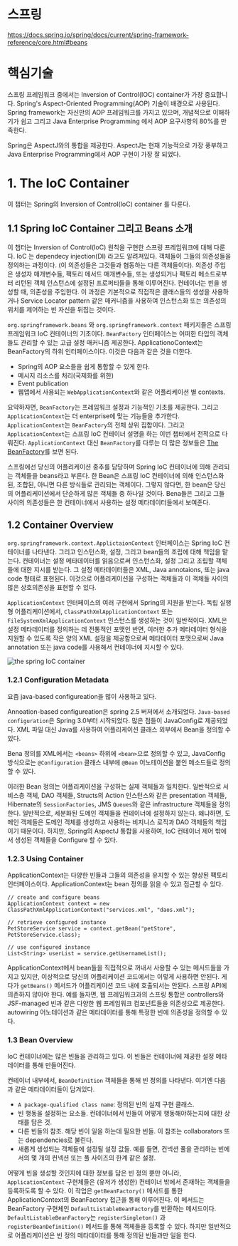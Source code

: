 # 스프링
https://docs.spring.io/spring/docs/current/spring-framework-reference/core.html#beans

# 핵심기술
스프링 프레임워크 중에서는 Inversion of Control(IOC) container가 가장 중요합니다. 
Spring's Aspect-Oriented Programming(AOP) 기술이 배경으로 사용된다.
Spring framework는 자신만의 AOP 프레임워크를 가지고 있으며, 개념적으로 이해하기가 쉽고 그리고 Java Enterprise Programming 에서 AOP 요구사항의 80%를 만족한다.

Spring은 AspectJ와의 통합을 제공한다. AspectJ는 현재 기능적으로 가장 풍부하고 Java Enterprise Programming에서 AOP 구현이 가장 잘 되었다.

# 1. The IoC Container
이 챕터는 Spring의 Inversion of Control(IoC) container 를 다룬다.

## 1.1 Spring IoC Container 그리고 Beans 소개
이 챕터는 Inversion of Control(IoC) 원칙을 구현한 스프링 프레임워크에 대해 다룬다. IoC 는 dependecy injection(DI) 라고도 알려져있다. 객체들이 그들의 의존성들을 정의하는 과정이다. (이 의존성들은 그것들과 협동하는 다른 객체들이다). 의존성 주입은 생성자 매개변수들, 팩토리 메서드 매개변수들, 또는 생성되거나 팩토리 메소드로부터 리턴된 객체 인스턴스에 설정된 프로퍼티들을 통해 이루어진다. 컨테이너는 빈을 생성할 때, 의존성을 주입한다. 
이 과정은 기본적으로 직접적은 클래스들의 생성을 사용하거나 Service Locator pattern 같은 매커니즘을 사용하여 인스턴스화 또는 의존성의 위치를 제어하는 빈 자신을 뒤집는 것이다.

`org.springframework.beans` 와 `org.springframework.context` 패키지들은 스프링 프레임워크 IoC 컨테이너의 기초이다. `BeanFactory` 인터페이스는 어떠한 타입의 객체들도 관리할 수 있는 고급 설정 매커니즘 제공한다. ApplicationoContext는 BeanFactory의 하위 인터페이스이다. 이것은 다음과 같은 것을 더한다.

- Spring의 AOP 요소들을 쉽게 통합할 수 있게 한다.
- 메시지 리소스를 처리(국제화를 위한)
- Event publication
- 웹앱에서 사용되는 `WebApplicationContext`와 같은 어플리케이션 별 contexts. 

요약하자면, `BeanFactory`는 프레임워크 설정과 기능적인 기초를 제공한다. 그리고 `ApplicationContext`는 더 enterprise에 맞는 기능들을 추가한다. `ApplicationContext`는 `BeanFactory`의 전체 상위 집합이다. 그리고 `ApplicationContext`는 스프링 IoC 컨테이너 설명을 하는 이번 챕터에서 전적으로 다뤄진다. `ApplicationContext` 대신 `BeanFactory`를 다루는 더 많은 정보들은 [The BeanFactory](https://docs.spring.io/spring/docs/current/spring-framework-reference/core.html#beans-beanfactory)를 보면 된다.

스프링에선 당신의 어플리케이션 중추를 담당하며 Spring IoC 컨테이너에 의해 관리되는 객체들을 beans라고 부른다. 한 Bean은 스프링 IoC 컨테이너에 의해 인스턴스화된, 조합된, 아니면 다른 방식들로 관리되는 객체이다.
그렇지 않다면, 한 bean은 당신의 어플리케이션에서 단순하게 많은 객체들 중 하나일 것이다. Bena들은 그리고 그들 사이의 의존성들은 한 컨테이너에서 사용하는 설정 메타데이터들에서 보여준다.

## 1.2 Container Overview
`org.springframework.context.ApplictaionContext` 인터페이스는 Spring IoC 컨테이너를 나타낸다. 그리고 인스턴스화, 설정, 그리고 bean들의 조립에 대해 책임을 맡는다. 컨테이너는 설정 메타데이터를 읽음으로써 인스턴스화, 설정 그리고 조립할 객체들에 대한 지시를 받는다. 그 설정 메타데이터들은 XML, Java annotaions, 또는 java code 형태로 표현된다. 이것으로 어플리케이션을 구성하는 객체들과 이 객체들 사이의 많은 상호의존성을 표현할 수 있다.

`ApplicationContext` 인터페이스의 여러 구현에서 Spring의 지원을 받는다. 독립 실행형 어플리케이션에서, `ClassPathXmlApplicationContext` 또는 `FileSystemXmlApplicationContext` 인스턴스를 생성하는 것이 일반적이다. XML은 설정 메타데이터를 정의하는 데 전통적인 포맷인 반면, 이러한 추가 메타데이터 형식을 지원할 수 있도록 작은 양의 XML 설정을 제공함으로써 메타데이터 포맷으로써 Java annotation 또는 java code를 사용해서 컨테이너에 지시할 수 있다. 

![the spring IoC container](https://docs.spring.io/spring/docs/5.1.6.RELEASE/spring-framework-reference/images/container-magic.png)

### 1.2.1 Configuration Metadata
요즘 java-based configureation을 많이 사용하고 있다.

Annoation-based configureation은 spring 2.5 버저에서 소개되었다. `Java-based configuration`은 Spring 3.0부터 시작되었다. 많은 점들이 JavaConfig로 제공되었다. XML 파일 대신 Java를 사용하여 어플리케이션 클래스 외부에서 Bean을 정의할 수 있다.

Bena 정의를 XML에서는 `<beans>` 하위에 `<bean>`으로 정의할 수 있고, JavaConfig 방식으로는 `@Configuration` 클래스 내부에 `@Bean` 어노테이션을 붙인 메소드들로 정의할 수 있다.

이러한 Bean 정의는 어플리케이션을 구성하는 실제 객체들과 일치한다. 일반적으로 서비스층 객체, DAO 객체들, Structs의 Action 인스턴스와 같은 presentation 객체들, Hibernate의 `SessionFactories`, JMS `Queues`와 같은 infrastructure 객체들을 정의한다. 일반적으로, 세분화된 도메인 객체들을 컨테이너에 설정하지 않는다. 왜냐하면, 도메인 객체들은 도메인 객체를 생성하고 사용하는 비지니스 로직과 DAO 객체들의 책임이기 때문이다. 하지만, Spring의 AspectJ 통합을 사용하여, IoC 컨테이너 제어 밖에서 생성된 객체들을 Configure 할 수 있다.

### 1.2.3 Using Container
ApplicationContext는 다양한 빈들과 그들의 의존성을 유지할 수 있는 향상된 팩토리 인터페이스이다. ApplicationContext는 bean 정의를 읽을 수 있고 접근할 수 있다. 

```
// create and configure beans
ApplicationContext context = new ClassPathXmlApplicationContext("services.xml", "daos.xml");

// retrieve configured instance
PetStoreService service = context.getBean("petStore", PetStoreService.class);

// use configured instance
List<String> userList = service.getUsernameList();
```

ApplicationContext에서 bean들을 직접적으로 꺼내서 사용할 수 있는 메서드들을 가지고 있지만, 이상적으로 당신의 어플리케이션 코드에서는 이렇게 사용하면 안된다. 게다가 `getBeans()` 메서드가 어플리케이션 코드 내에 호출되서는 안된다. 스프링 API에 의존하지 않아야 한다. 예를 들자면, 웹 프레임워크과의 스프링 통합은 controllers와 JSF-managed 빈과 같은 다양한 웹 프레임워크 컴포넌트들을 의존성으로 제공한다. autowiring 어노테이션과 같은 메타데이터를 통해 특정한 빈에 의존성을 정의할 수 있다.

### 1.3 Bean Overview
IoC 컨테이너에는 많은 빈들을 관리하고 있다. 이 빈들은 컨테이너에 제공한 설정 메타데이터를 통해 만들어진다. 

컨테이너 내부에서, `BeanDefinition` 객체들을 통해 빈 정의를 나타낸다. 여기엔 다음과 같은 메타데이터들이 담겨있다.

- `A package-qualified class name`: 정의된 빈의 실제 구현 클래스.
- 빈 행동을 설정하는 요소들. 컨테이너에서 빈들이 어떻게 행동해야하는지에 대한 상태를 담은 것.
- 다른 빈들의 참조. 해당 빈이 일을 하는데 필요한 빈들. 이 참조는 collaborators 또는 dependencies로 불린다.
- 새롭게 생성되는 객체들에 설정될 설정 값들. 예를 들면, 컨넥션 풀을 관리하는 빈에서의 몇 개의 컨넥션 또는 풀 사이즈의 한계 같은 설정.

어떻게 빈을 생성할 것인지에 대한 정보를 담은 빈 정의 뿐만 아니라, `ApplicationContext` 구현체들은 (유저가 생성한) 컨테이너 밖에서 존재하는 객체들을 등록하도록 할 수 있다. 이 작업은 `getBeanFactory()` 메서드를 통한 ApplicationContext의 BeanFactory 접근을 통해 이루어진다. 이 메서드는 BeanFactory 구현체인 `DefaultListableBeanFactory`를 반환하는 메서드이다. `DefaultListableBeanFactory`는 `registerSingleton()` 과 `registerBeanDefinition()` 메서드를 통해 객체들을 등록할 수 있다. 하지만 일반적으로 어플리케이션은 빈 정의 메타데이터를 통해 정의된 빈들과만 일을 한다.

